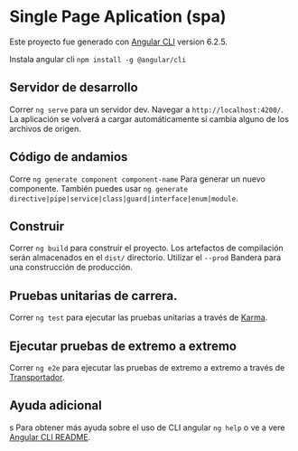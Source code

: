 # Single Page Aplication (spa)

Este proyecto fue generado con [Angular CLI](https://github.com/angular/angular-cli) version 6.2.5.

Instala angular cli
`npm install -g @angular/cli`

## Servidor de desarrollo

Correr `ng serve` para un servidor dev. Navegar a `http://localhost:4200/`. La aplicación se volverá a cargar automáticamente si cambia alguno de los archivos de origen.

## Código de andamios

Corre `ng generate component component-name` Para generar un nuevo componente. También puedes usar `ng generate directive|pipe|service|class|guard|interface|enum|module`.

## Construir

Correr `ng build` para construir el proyecto. Los artefactos de compilación serán almacenados en el `dist/` directorio. Utilizar el `--prod` Bandera para una construcción de producción.

## Pruebas unitarias de carrera.

Correr `ng test` para ejecutar las pruebas unitarias a través de [Karma](https://karma-runner.github.io).

## Ejecutar pruebas de extremo a extremo

Correr `ng e2e` para ejecutar las pruebas de extremo a extremo a través de [Transportador](http://www.protractortest.org/).

## Ayuda adicional
s
Para obtener más ayuda sobre el uso de CLI angular `ng help` o ve a vere [Angular CLI README](https://github.com/angular/angular-cli/blob/master/README.md).
